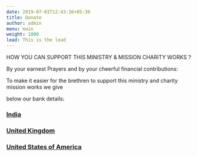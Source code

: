 ```yaml
---
date: 2019-07-01T12:43:16+05:30
title: Donate
author: admin
menu: main
weight: 1000
lead: This is the lead 
---
```

HOW YOU CAN SUPPORT THIS MINISTRY & MISSION CHARITY WORKS ?

By your earnest Prayers and by your cheerful financial contributions:

To make it easier for the brethren to support this ministry and charity mission works we give

below our bank details:
 
 
<a href="http://www.israelrajappah.com/indiaac"><h3>India</a></h3> 
 
<a href="http://www.israelrajappah.com/ukac"><h3>United Kingdom</h3></a>

<a href="http://www.israelrajappah.com/usaac"><h3>United States of America</h3></a>
